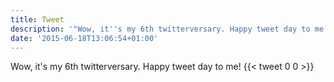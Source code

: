 ```yaml
---
title: Tweet
description: '"Wow, it''s my 6th twitterversary. Happy tweet day to me!"'
date: '2015-06-18T13:06:54+01:00'
---
```

Wow, it's my 6th twitterversary. Happy tweet day to me!
      {{< tweet 0 0 >}}
    
